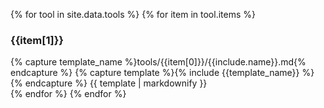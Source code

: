 {% for tool in site.data.tools %}
  {% for item in tool.items %}
    <div class="item" data-name="{{item[0]}}">
      <h3>{{item[1]}}</h3>
      {% capture template_name %}tools/{{item[0]}}/{{include.name}}.md{% endcapture %}
      {% capture template %}{% include {{template_name}} %}{% endcapture %}
      {{ template | markdownify }}
    </div>
  {% endfor %}
{% endfor %}
